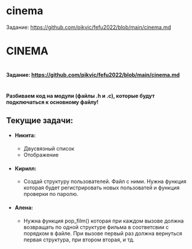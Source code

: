 # cinema
Задание: https://github.com/pikvic/fefu2022/blob/main/cinema.md


# CINEMA
#
#### Задание: https://github.com/pikvic/fefu2022/blob/main/cinema.md
#
#### Разбиваем код на модули (файлы .h и .c), которые будут подключаться к основному файлу!

## Текущие задачи:
- #### Никита:
  - Двусвязный список
  - Отображение
- #### Кирилл:
  - Создай структуру пользователей. Файл с ними. Нужна функция которая будет регистрировать новых пользоватей и функция проверки по паролю.
- #### Алена:
  - Нужна функция pop_film() которая при каждом вызове должна возвращать по одной структуре фильма в соответсвии с порядком в файле. При вызове первый раз должна вернуться первая структура, при втором вторая, и тд.
